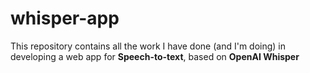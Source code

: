 # whisper-app
This repository contains all the work I have done (and I'm doing) in developing a web app for **Speech-to-text**, based on **OpenAI Whisper**
